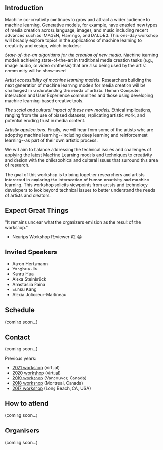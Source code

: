 ## Introduction

Machine co-creativity continues to grow and attract a wider audience to machine learning. Generative models, for example, have enabled new types of media creation across language, images, and music including recent advances such as IMAGEN, Flamingo, and DALL·E2. This one-day workshop will broadly explore topics in the applications of machine learning to creativity and design, which includes:

*State-of-the-art algorithms for the creation of new media*. Machine learning models achieving state-of-the-art in traditional media creation tasks (e.g., image, audio, or video synthesis) that are also being used by the artist community will be showcased.

*Artist accessibility of machine learning models*. Researchers building the next generation of machine learning models for media creation will be challenged in understanding the needs of artists. Human Computer interaction and User Experience communities and those using developing machine learning-based creative tools.

*The social and cultural impact of these new models*. Ethical implications, ranging from the use of biased datasets, replicating artistic work, and potential eroding trust in media content.

*Artistic applications*. Finally, we will hear from some of the artists who are adopting machine learning--including deep learning and reinforcement learning--as part of their own artistic process.  

We will aim to balance addressing the technical issues and challenges of applying the latest Machine Learning models and techniques to creativity and design with the philosophical and cultural issues that surround this area of research.

The goal of this workshop is to bring together researchers and artists interested in exploring the intersection of human creativity and machine learning. This workshop solicits viewpoints from artists and technology developers to look beyond technical issues to better understand the needs of artists and creators. 

## Expect Great Things

"It remains unclear what the organizers envision as the result of the workshop." 
   - Neurips Workshop Reviewer #2 😂

## Invited Speakers

* Aaron Hertzmann
* Yanghua Jin
* Kanru Hua
* Alexa Steinbrück
* Anastasiia Raina
* Eunsu Kang
* Alexia Jolicoeur-Martineau

## Schedule

(coming soon...)

## Contact

(coming soon...)

Previous years:

* [2021 workshop](https://neuripscreativityworkshop.github.io/2021) (virtual)
* [2020 workshop](https://neurips2020creativity.github.io/) (virtual)
* [2019 workshop](http://neurips2019creativity.github.io/) (Vancouver, Canada)
* [2018 workshop](https://nips2018creativity.github.io/) (Montreal, Canada)
* [2017 workshop](https://nips2017creativity.github.io/) (Long Beach, CA, USA)

## How to attend

(coming soon...)

## Organisers

(coming soon...)
